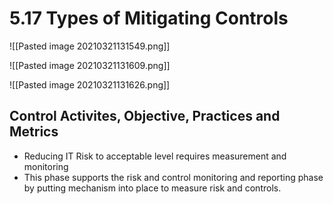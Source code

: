 # 5.17 Types of Mitigating Controls

![[Pasted image 20210321131549.png]]

![[Pasted image 20210321131609.png]]

![[Pasted image 20210321131626.png]]

## Control Activites, Objective, Practices and Metrics

- Reducing IT Risk to acceptable level requires measurement and monitoring
- This phase supports the risk and control monitoring and reporting phase by putting mechanism into place to measure risk and controls.







 
